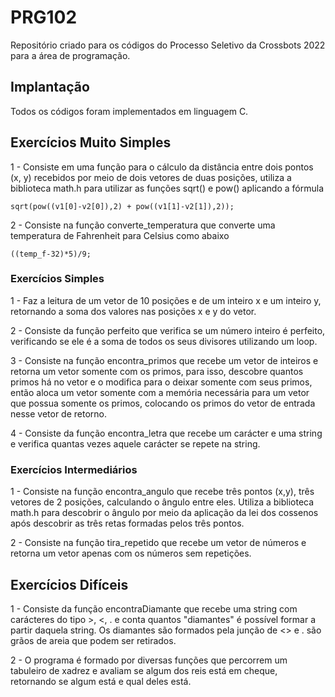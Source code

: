 # PRG102

Repositório criado para os códigos do Processo Seletivo da Crossbots 2022 para a área de programação. 

## Implantação

Todos os códigos foram implementados em linguagem C. 

## Exercícios Muito Simples

1 - Consiste em uma função para o cálculo da distância entre dois pontos (x, y) recebidos por meio de dois vetores de duas posições, utiliza a biblioteca math.h para utilizar as funções sqrt() e pow() aplicando a fórmula 
```
sqrt(pow((v1[0]-v2[0]),2) + pow((v1[1]-v2[1]),2));
```

2 - Consiste na função converte_temperatura que converte uma temperatura de Fahrenheit para Celsius como abaixo
```
((temp_f-32)*5)/9;
```

### Exercícios Simples

1 - Faz a leitura de um vetor de 10 posições e de um inteiro x e um inteiro y, retornando a soma dos valores nas posições x e y do vetor.

2 - Consiste da função perfeito que verifica se um número inteiro é perfeito, verificando se ele é a soma de todos os seus divisores utilizando um loop.

3 - Consiste na função encontra_primos que recebe um vetor de inteiros e retorna um vetor somente com os primos, para isso, descobre quantos primos há no vetor e o modifica para o deixar somente com seus primos, então aloca um vetor somente com a memória necessária para um vetor que possua somente os primos, colocando os primos do vetor de entrada nesse vetor de retorno.

4 - Consiste da função encontra_letra que recebe um carácter e uma string e verifica quantas vezes aquele carácter se repete na string.

### Exercícios Intermediários

1 - Consiste na função encontra_angulo que recebe três pontos (x,y), três vetores de 2 posições, calculando o ângulo entre eles. Utiliza a biblioteca math.h para descobrir o ângulo por meio da aplicação da lei dos cossenos após descobrir as três retas formadas pelos três pontos.

2 - Consiste na função tira_repetido que recebe um vetor de números e retorna um vetor apenas com os números sem repetições.

## Exercícios Difíceis

1 - Consiste da função encontraDiamante que recebe uma string com carácteres do tipo >, <, . e conta quantos "diamantes" é possível formar a partir daquela string. Os diamantes são formados pela junção de <> e . são grãos de areia que podem ser retirados. 

2 - O programa é formado por diversas funções que percorrem um tabuleiro de xadrez e avaliam se algum dos reis está em cheque, retornando se algum está e qual deles está.
